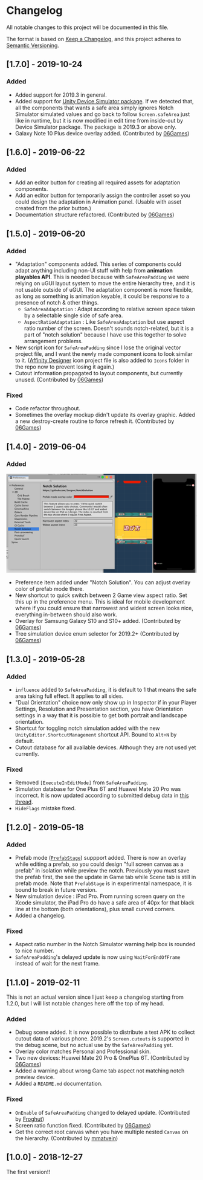 # Changelog
All notable changes to this project will be documented in this file.

The format is based on [Keep a Changelog](https://keepachangelog.com/en/1.0.0/),
and this project adheres to [Semantic Versioning](https://semver.org/spec/v2.0.0.html).

## [1.7.0] - 2019-10-24

### Added

- Added support for 2019.3 in general.
- Added support for [Unity Device Simulator package](https://docs.unity3d.com/Packages/com.unity.device-simulator@latest). If we detected that, all the components that wants a safe area simply ignores Notch Simulator simulated values and go back to follow `Screen.safeArea` just like in runtime, but it is now modified in edit time from inside-out by Device Simulator package. The package is 2019.3 or above only.
- Galaxy Note 10 Plus device overlay added.  (Contributed by [06Games](https://github.com/06Games))

## [1.6.0] - 2019-06-22 

### Added

- Add an editor button for creating all required assets for adaptation components.
- Add an editor button for temporarily assign the controller asset so you could design the adaptation in Animation panel. (Usable with asset created from the prior button.)
- Documentation structure refactored. (Contributed by [06Games](https://github.com/06Games))

## [1.5.0] - 2019-06-20 

### Added

- "Adaptation" components added. This series of components could adapt anything including non-UI stuff with help from **animation playables API**. This is needed because with `SafeAreaPadding` we were relying on uGUI layout system to move the entire hierarchy tree, and it is not usable outside of uGUI. The adaptation component is more flexible, as long as something is animation keyable, it could be responsive to a presence of notch & other things.
    - `SafeAreaAdaptation` :  Adapt according to relative screen space taken by a selectable single side of safe area.
    - `AspectRatioAdaptation` : Like `SafeAreaAdaptation` but use aspect ratio number of the screen. Doesn't sounds notch-related, but it is a part of "notch solution" because I have use this together to solve arrangement problems.
- New script icon for `SafeAreaPadding` since I lose the original vector project file, and I want the newly made component icons to look similar to it. ([Affinity Designer](https://affinity.serif.com/en-gb/designer/) icon project file is also added to `Icons` folder in the repo now to prevent losing it again.)
- Cutout information propagated to layout components, but currently unused.  (Contributed by [06Games](https://github.com/06Games))

### Fixed

- Code refactor throughout.
- Sometimes the overlay mockup didn't update its overlay graphic. Added a new destroy-create routine to force refresh it. (Contributed by [06Games](https://github.com/06Games))

## [1.4.0] - 2019-06-04

### Added

![preference](.Documentation/images/pref.png)

- Preference item added under "Notch Solution". You can adjust overlay color of prefab mode there.
- New shortcut to quick switch between 2 Game view aspect ratio. Set this up in the preference menu. This is ideal for mobile development where if you could ensure that narrowest and widest screen looks nice, everything in-between should also work.
- Overlay for Samsung Galaxy S10 and S10+ added. (Contributed by [06Games](https://github.com/06Games))
- Tree simulation device enum selector for 2019.2+ (Contributed by [06Games](https://github.com/06Games))

## [1.3.0] - 2019-05-28

### Added

- `influence` added to `SafeAreaPadding`, it is default to 1 that means the safe area taking full effect. It applies to all sides.
- "Dual Orientation" choice now only show up in Inspector if in your Player Settings, Resolution and Presentation section, you have Orientation settings in a way that it is possible to get both portrait and landscape orientation.
- Shortcut for toggling notch simulation added with the new `UnityEditor.ShortcutManagement` shortcut API. Bound to `Alt+N` by default.
- Cutout database for all available devices. Although they are not used yet currently.

### Fixed

- Removed `[ExecuteInEditMode]` from `SafeAreaPadding`.
- Simulation database for One Plus 6T and Huawei Mate 20 Pro was incorrect. It is now updated according to submitted debug data in [this thread](https://github.com/5argon/NotchSolution/issues/2).
- `HideFlags` mistake fixed.

## [1.2.0] - 2019-05-18

### Added

- Prefab mode ([`PrefabStage`](https://docs.unity3d.com/ScriptReference/Experimental.SceneManagement.PrefabStage.html)) suppport added. There is now an overlay while editing a prefab, so you could design "full screen canvas as a prefab" in isolation while preview the notch. Previously you must save the prefab first, the see the update in Game tab while Scene tab is still in prefab mode. Note that `PrefabStage` is in experimental namespace, it is bound to break in future version.
- New simulation device : iPad Pro. From running screen query on the Xcode simulator, the iPad Pro do have a safe area of 40px for that black line at the bottom (both orientations), plus small curved corners.
- Added a changelog.

### Fixed

- Aspect ratio number in the Notch Simulator warning help box is rounded to nice number.
- `SafeAreaPadding`'s delayed update is now using `WaitForEndOfFrame` instead of wait for the next frame.

## [1.1.0] - 2019-02-11

This is not an actual version since I just keep a changelog starting from 1.2.0, but I will list notable changes here off the top of my head.

### Added

- Debug scene added. It is now possible to distribute a test APK to collect cutout data of various phone. 2019.2's `Screen.cutouts` is supported in the debug scene, but no actual use by the `SafeAreaPadding` yet.
- Overlay color matches Personal and Professional skin.
- Two new devices: Huawei Mate 20 Pro & OnePlus 6T. (Contributed by [06Games](https://github.com/06Games))
- Added a warning about wrong Game tab aspect not matching notch preview device.
- Added a `README.md` documentation.

### Fixed

- `OnEnable` of `SafeAreaPadding` changed to delayed update. (Contributed by [Froghut](https://github.com/Froghut))
- Screen ratio function fixed. (Contributed by [06Games](https://github.com/06Games))
- Get the correct root canvas when you have multiple nested `Canvas` on the hierarchy. (Contributed by [mmatvein](https://github.com/mmatvein))


## [1.0.0] - 2018-12-27

The first version!!
